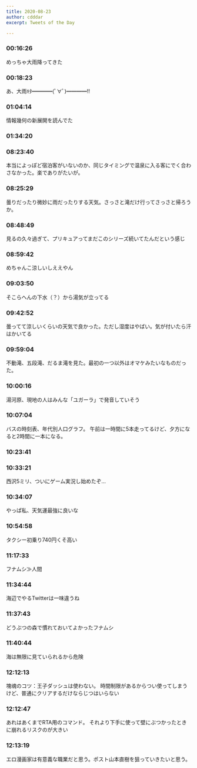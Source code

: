 ```yaml
---
title: 2020-08-23
author: cdddar
excerpt: Tweets of the Day

---
```


### 00:16:26

めっちゃ大雨降ってきた

### 00:18:23

あ、大雨ｷﾀ━━━━(ﾟ∀ﾟ)━━━━!!

### 01:04:14

情報幾何の新展開を読んでた

### 01:34:20

<blockquote class="twitter-tweet"><p lang="ja" dir="ltr"></p><a href="https://twitter.com/amatsutokitsu/status/1297046928954281986?ref_src=twsrc%5Etfw"></a></blockquote><script async src="https://platform.twitter.com/widgets.js" charset="utf-8"></script>

### 08:23:40

本当によっぽど宿泊客がいないのか、同じタイミングで温泉に入る客にでく合わさなかった。楽でありがたいが。

### 08:25:29

曇りだったり微妙に雨だったりする天気。さっさと滝だけ行ってさっさと帰ろうか。

### 08:48:49

見るの久々過ぎて、プリキュアってまだこのシリーズ続いてたんだという感じ

### 08:59:42

めちゃんこ涼しいしええやん

### 09:03:50

そこらへんの下水（？）から湯気が立ってる

### 09:42:52

曇ってて涼しいくらいの天気で良かった。ただし湿度はやばい。気が付いたら汗はかいてる

### 09:59:04

不動滝、五段滝、だるま滝を見た。最初の一つ以外はオマケみたいなものだった。

### 10:00:16

湯河原、現地の人はみんな「ユガーラ」で発音していそう

### 10:07:04

バスの時刻表、年代別人口グラフ。
午前は一時間に5本走ってるけど、夕方になると2時間に一本になる。

### 10:23:41

<blockquote class="twitter-tweet"><p lang="ja" dir="ltr"></p><a href="https://twitter.com/horikoshiko/status/1297305794015162368?ref_src=twsrc%5Etfw"></a></blockquote><script async src="https://platform.twitter.com/widgets.js" charset="utf-8"></script>

### 10:33:21

西沢5ミリ、ついにゲーム実況し始めたぞ…

### 10:34:07

やっぱ私、天気運最強に良いな

### 10:54:58

タクシー初乗り740円くそ高い

### 11:17:33

フナムシ≫人間

### 11:34:44

海辺でやるTwitterは一味違うね

### 11:37:43

どうぶつの森で慣れておいてよかったフナムシ

### 11:40:44

海は無限に見ていられるから危険

### 12:12:13

塊魂のコツ：王子ダッシュは使わない。
時間制限があるからつい使ってしまうけど、普通にクリアするだけならじつはいらない

### 12:12:47

あれはあくまでRTA用のコマンド。
それより下手に使って壁にぶつかったときに崩れるリスクのが大きい

### 12:13:19

エロ漫画家は有意義な職業だと思う。ポスト山本直樹を狙っていきたいと思う。

